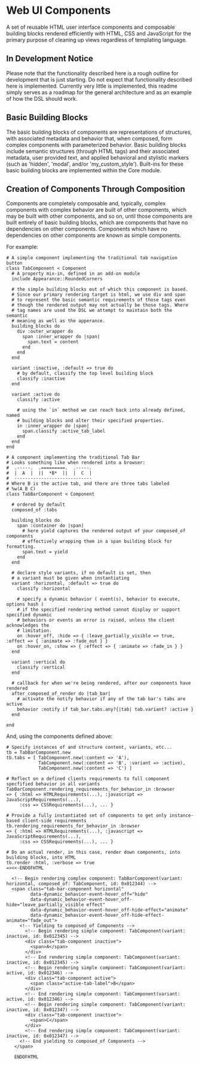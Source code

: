 Web UI Components
=================
A set of reusable HTML user interface components and composable building 
blocks rendered efficiently with HTML, CSS and JavaScript for the primary 
purpose of cleaning up views regardless of templating language.

In Development Notice
---------------------
Please note that the functionality described here is a rough outline for 
development that is just starting. Do not expect that functionality described
here is implemented. Currently very little is implemented, this readme simply
serves as a roadmap for the general architecture and as an example of how the 
DSL should work.

Basic Building Blocks
---------------------
The basic building blocks of components are representations of structures, 
with associated metadata and behavior that, when composed, form complex 
components with parameterized behavior. Basic building blocks include 
semantic structures (through HTML tags) and their associated metadata, 
user provided text, and applied behavioral and stylistic markers (such 
as 'hidden', 'modal', and/or 'my_custom_style'). Built-ins for these 
basic building blocks are implemented within the Core module.

Creation of Components Through Composition
------------------------------------------
Components are completely composable and, typically, complex components 
with complex behavior are built of other components, which may be built
with other components, and so on, until those components are built entirely 
of basic building blocks, which are components that have no dependencies on 
other components. Components which have no dependencies on other components 
are known as simple components.

For example:

    # A simple component implementing the traditional tab navigation button
    class TabComponent < Component
      # A property mix-in, defined in an add-on module
      include Appearance::RoundedCorners
    
      # the simple building blocks out of which this component is based.
      # Since our primary rendering target is html, we use div and span
      # to represent the basic semantic requirements of those tags even
      # though the rendered output may not actually be those tags. Where
      # tag names are used the DSL we attempt to maintain both the semantic
      # meaning as well as the apperance.
      building_blocks do
        div :outer_wrapper do
          span :inner_wrapper do |span|
            span.text = content
          end
        end
      end
    
      variant :inactive, :default => true do
        # by default, classify the top level building block
        classify :inactive
      end

      variant :active do
        classify :active
    
        # using the `in` method we can reach back into already defined, named
        # building blocks and alter their specified properties.
        in :inner_wrapper do |span|
          span.classify :active_tab_label
        end
      end
    end
    
    # A component implementing the traditional Tab Bar
    # Looks something like when rendered into a browser:
    #  .-----.  .=========.  .-----.
    #  |  A  |  ||  *B*  ||  |  C  |
    #  -----------------------------
    # Where B is the active tab, and there are three tabs labeled
    # %w(A B C)
    class TabBarComponent < Component
    
      # ordered by default
      composed_of :tabs
    
      building_blocks do
        span :container do |span|
          # here yield captures the rendered output of your composed_of components
          # effectively wrapping them in a span building block for formatting.
          span.text = yield
        end
      end
    
      # declare style variants, if no default is set, then
      # a variant must be given when instantiating 
      variant :horizontal, :default => true do
        classify :horizontal
    
        # specify a dynamic behavior ( event(s), behavior to execute, options hash )
        # if the specified rendering method cannot display or support specified dynamic
        # behaviors or events an error is raised, unless the client acknowledges the 
        # limitation.
        on :hover_off, :hide => { :leave_partially_visible => true, :effect => { :animate => :fade_out } }
        on :hover_on, :show => { :effect => { :animate => :fade_in } }
      end

      variant :vertical do
        classify :vertical
      end
    
      # callback for when we're being rendered, after our components have rendered
      after_composed_of_render do |tab_bar|
        # activate the notify behavior if any of the tab bar's tabs are active
        behavior :notify if tab_bar.tabs.any?{|tab| tab.variant? :active }
      end
    
    end

And, using the components defined above:

    # Specify instances of and structure content, variants, etc...
    tb = TabBarComponent.new
    tb.tabs = [ TabComponent.new(:content => 'A'), 
                TabComponent.new(:content => 'B', :variant => :active), 
                TabComponent.new(:content => 'C') ]

    # Reflect on a defined clients requirements to full component specfified behavior in all variants
    TabBarComponent.rendering_requirements_for_behavior_in :browser
    => { :html => HTMLRequirements(...), :javascript => JavaScriptRequirements(...),
         :css => CSSRequirements(...), ... }

    # Provide a fully instantiated set of components to get only instance-based client-side requirements
    tb.rendering_requirements_for_behavior_in :browser
    => { :html => HTMLRequirements(...), :javascript => JavaScriptRequirements(...),
         :css => CSSRequirements(...), ... }
    
    # Do an actual render, in this case, render down components, into building blocks, into HTML
    tb.render :html, :verbose => true
    =><<-ENDOFHTML
    
      <!-- Begin rendering complex component: TabBarComponent(variant: horizontal, composed_of: TabComponent, id: 0x012344) --> 
      <span class="tab-bar-component horizontal"
             data-dynamic_behavior-event-hover_off="hide" 
             data-dynamic_behavior-event-hover_off-hide="leave_partially_visible effect"
             data-dynamic_behavior-event-hover_off-hide-effect="animate"
             data-dynamic_behavior-event-hover_off-hide-effect-animate="fade_out">
         <!-- Yielding to composed_of Components -->
           <!-- Begin rendering simple component: TabComponent(variant: inactive, id: 0x012345) -->
           <div class="tab-component inactive">
             <span>A</span>
           </div>
           <!-- End rendering simple component: TabComponent(variant: inactive, id: 0x012345) -->
           <!-- Begin rendering simple component: TabComponent(variant: active, id: 0x012346) -->
           <div class="tab-component active">
             <span class="active-tab-label">B</span>
           </div>
           <!-- End rendering simple component: TabComponent(variant: active, id: 0x012346) -->
           <!-- Begin rendering simple component: TabComponent(variant: inactive, id: 0x012347) -->
           <div class="tab-component inactive">
             <span>C</span>
           </div>
           <!-- End rendering simple component: TabComponent(variant: inactive, id: 0x012347) -->
         <!-- End yielding to composed_of Components -->
       </span>
    
       ENDOFHTML
